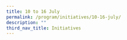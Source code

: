 ```yaml
---
title: 10 to 16 July
permalink: /program/initiatives/10-16-july/
description: ""
third_nav_title: Initiatives
---
```

